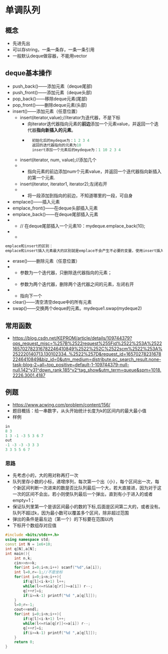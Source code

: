# 单调队列
## 概念
* 先进先出
* 可以存string，一条一条存，一条一条引用
* 一般默认deque做容器，不能用vector
## deque基本操作
* push_back()——添加元素（deque尾部)
* push_front()——添加元素（deque头部)
* pop_back()——移除deque元素(尾部)
* pop_front()——删除deque元素(头部)
* insert()——添加元素（任意位置）
  - insert(iterator,value);//iterator为迭代器，不是下标
    - 向iterator迭代器指向元素的**前边**添加一个元素value，并返回一个迭代器**指向新插入的元素**。
    * ```c++
        初始化后的mydeque为：1 2 3 4
        返回的迭代器指向的元素为10
        insert添加一个元素后的mydeque为：1 10 2 3 4
      ```
  - insert(iterator, num, value);//添加几个
  * * 指向元素的前边添加num个元素value，并返回一个迭代器指向新插入的第一个元素.
  - insert(iterator, iterator1, iterator2);左闭右开
  * * 将一段添加到指向的前边，不知道哪里的一段，可自身
* emplace()——插入元素
* emplace_front()——在deque头部插入元素 
* emplace_back()——在deque尾部插入元素
* * // 在deque尾部插入一个元素10：mydeque.emplace_back(10);
* * 
```c++
emplace和insert的区别：
emplace和insert插入元素最大的区别就是emplace不会产生不必要的变量，使用insert插入元素时，需要申请内存空间创建临时对象，而申请内存空间就需要消耗一定时间；而使用emplace插入元素时，直接在原来容器的内存空间上 ，调用构造函数，不需要额外申请内存空间，就节省了很多时间，效率较高。
```
* erase()——删除元素（任意位置） 
* * 参数为一个迭代器，只删除迭代器指向的元素；
* * 参数为两个迭代器，删除两个迭代器之间的元素，左闭右开
* * 指向下一个
* clear()——清空清空deque中的所有元素
* swap()——交换两个deque的元素。mydeque1.swap(mydeque2)
## 常用函数
* https://blog.csdn.net/KEPROM/article/details/109744379?ops_request_misc=%257B%2522request%255Fid%2522%253A%2522165702782316782246410849%2522%252C%2522scm%2522%253A%252220140713.130102334..%2522%257D&request_id=165702782316782246410849&biz_id=0&utm_medium=distribute.pc_search_result.none-task-blog-2~all~top_positive~default-1-109744379-null-null.142^v31^down_rank,185^v2^tag_show&utm_term=queue&spm=1018.2226.3001.4187 

## 例题
* https://www.acwing.com/problem/content/156/
* 题目概括：给一串数字，从头开始统计长度为k的区间内的最大最小值
* 样例
```c++
in
8 3
1 3 -1 -3 5 3 6 7
out
-1 -3 -3 -3 3 3
3 3 5 5 6 7
```
### 思路
* 先考虑小的，大的用对称再打一次
* 队列里存小数的小标，递增序列，每次第一个出（小），每个区间出一次，每个新区间判断一次进来的数是否比队列最后一个大，若大直接进，因为对于这一次的区间不会出，若小则使队列最后一个弹出，直到有小于进入的或者empty=1；
* 保证队列里第一个是该区间最小的数的下标,后面是区间第二大的，或者没有。队列不超过k，因为最小数可以覆盖多个区间，除非超过范围
* 弹出的条件是最左边（第一个）的下标要在范围以内
* 下标开个数组存对应值
```c++
#include <bits/stdc++.h>
using namespace std;
const int N = 1e6+10;
int q[N],a[N];
int main(){
    int n,k;
    cin>>n>>k;
    for(int i=0;i<n;i++) scanf("%d",&a[i]);
    int l=0,r=-1;//不是坐标
    for(int i=0;i<n;i++){
        if(q[l]<i-k+1) l++;
        while(l<=r&&a[q[r]]>=a[i]) r--;
        q[++r]=i;
        if(i>=k-1) printf("%d ",a[q[l]]);
    }
    l=0;r=-1;
    cout<<endl;
    for(int i=0;i<n;i++){
        if(q[l]<i-k+1) l++;
        while(l<=r&a[q[r]]<=a[i]) r--;
        q[++r]=i;
        if(i>=k-1) printf("%d ",a[q[l]]);
    }
    return 0;
}
```